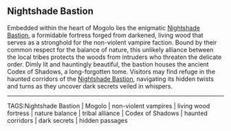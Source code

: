 ## Nightshade Bastion

Embedded within the heart of Mogolo lies the enigmatic [Nightshade Bastion](.md), a formidable fortress forged from darkened, living wood that serves as a stronghold for the non-violent vampire faction. Bound by their common respect for the balance of nature, this unlikely alliance between the local tribes protects the woods from intruders who threaten the delicate order. Dimly lit and hauntingly beautiful, the bastion houses the ancient Codex of Shadows, a long-forgotten tome. Visitors may find refuge in the haunted corridors of the [Nightshade Bastion](.md), navigating its hidden twists and turns as they uncover dark secrets veiled in whispers.


---

TAGS:Nightshade Bastion | Mogolo | non-violent vampires | living wood fortress | nature balance | tribal alliance | Codex of Shadows | haunted corridors | dark secrets | hidden passages
